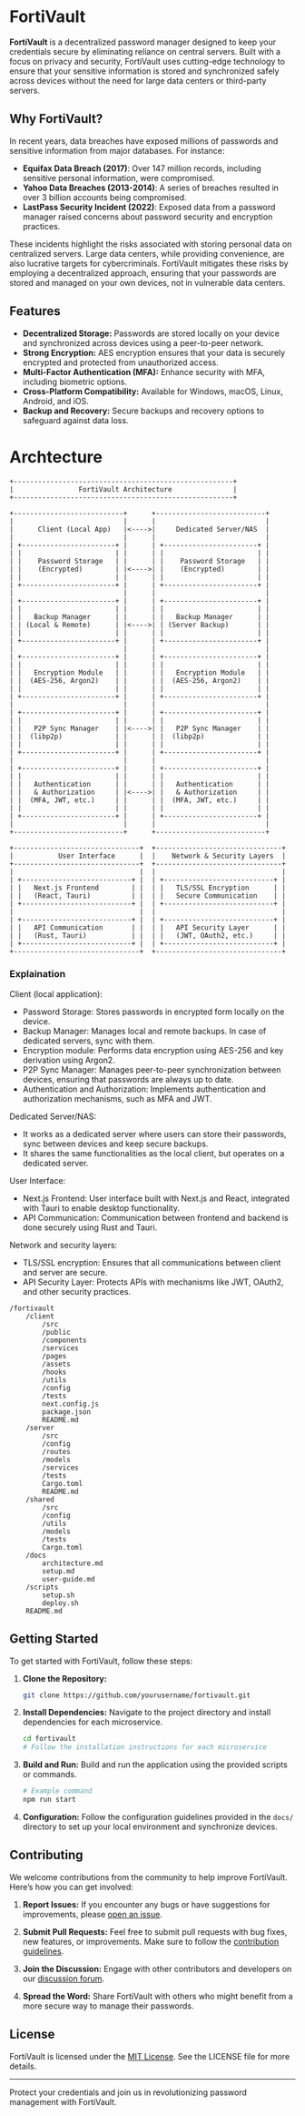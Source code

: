 # FortiVault

**FortiVault** is a decentralized password manager designed to keep your credentials secure by eliminating reliance on central servers. Built with a focus on privacy and security, FortiVault uses cutting-edge technology to ensure that your sensitive information is stored and synchronized safely across devices without the need for large data centers or third-party servers.

## Why FortiVault?

In recent years, data breaches have exposed millions of passwords and sensitive information from major databases. For instance:

- **Equifax Data Breach (2017)**: Over 147 million records, including sensitive personal information, were compromised.
- **Yahoo Data Breaches (2013-2014)**: A series of breaches resulted in over 3 billion accounts being compromised.
- **LastPass Security Incident (2022)**: Exposed data from a password manager raised concerns about password security and encryption practices.

These incidents highlight the risks associated with storing personal data on centralized servers. Large data centers, while providing convenience, are also lucrative targets for cybercriminals. FortiVault mitigates these risks by employing a decentralized approach, ensuring that your passwords are stored and managed on your own devices, not in vulnerable data centers.

## Features

- **Decentralized Storage:** Passwords are stored locally on your device and synchronized across devices using a peer-to-peer network.
- **Strong Encryption:** AES encryption ensures that your data is securely encrypted and protected from unauthorized access.
- **Multi-Factor Authentication (MFA):** Enhance security with MFA, including biometric options.
- **Cross-Platform Compatibility:** Available for Windows, macOS, Linux, Android, and iOS.
- **Backup and Recovery:** Secure backups and recovery options to safeguard against data loss.

# Archtecture

```
+------------------------------------------------------+
|                FortiVault Architecture               |
+------------------------------------------------------+

+---------------------------+      +---------------------------+
|                           |      |                           |
|      Client (Local App)   |<---->|     Dedicated Server/NAS  |
|                           |      |                           |
| +-----------------------+ |      | +-----------------------+ |
| |                       | |      | |                       | |
| |    Password Storage   | |      | |    Password Storage   | |
| |    (Encrypted)        | |<---->| |    (Encrypted)        | |
| |                       | |      | |                       | |
| +-----------------------+ |      | +-----------------------+ |
|                           |      |                           |
| +-----------------------+ |      | +-----------------------+ |
| |                       | |      | |                       | |
| |   Backup Manager      | |      | |   Backup Manager      | |
| | (Local & Remote)      | |<---->| | (Server Backup)       | |
| |                       | |      | |                       | |
| +-----------------------+ |      | +-----------------------+ |
|                           |      |                           |
| +-----------------------+ |      | +-----------------------+ |
| |                       | |      | |                       | |
| |   Encryption Module   | |      | |   Encryption Module   | |
| |  (AES-256, Argon2)    | |      | |  (AES-256, Argon2)    | |
| |                       | |      | |                       | |
| +-----------------------+ |      | +-----------------------+ |
|                           |      |                           |
| +-----------------------+ |      | +-----------------------+ |
| |                       | |      | |                       | |
| |   P2P Sync Manager    | |<---->| |   P2P Sync Manager    | |
| |  (libp2p)             | |      | |  (libp2p)             | |
| |                       | |      | |                       | |
| +-----------------------+ |      | +-----------------------+ |
|                           |      |                           |
| +-----------------------+ |      | +-----------------------+ |
| |                       | |      | |                       | |
| |   Authentication      | |      | |   Authentication      | |
| |   & Authorization     | |<---->| |   & Authorization     | |
| |  (MFA, JWT, etc.)     | |      | |  (MFA, JWT, etc.)     | |
| |                       | |      | |                       | |
| +-----------------------+ |      | +-----------------------+ |
|                           |      |                           |
+---------------------------+      +---------------------------+

+-------------------------------+  +-------------------------------+
|           User Interface      |  |    Network & Security Layers  |
+-------------------------------+  +-------------------------------+
|                               |  |                               |
| +---------------------------+ |  | +---------------------------+ |
| |   Next.js Frontend        | |  | |   TLS/SSL Encryption      | |
| |   (React, Tauri)          | |  | |   Secure Communication    | |
| +---------------------------+ |  | +---------------------------+ |
|                               |  |                               |
| +---------------------------+ |  | +---------------------------+ |
| |   API Communication       | |  | |   API Security Layer      | |
| |   (Rust, Tauri)           | |  | |   (JWT, OAuth2, etc.)     | |
| +---------------------------+ |  | +---------------------------+ |
+-------------------------------+  +-------------------------------+
```

### Explaination

Client (local application):
   - Password Storage: Stores passwords in encrypted form locally on the device.
   - Backup Manager: Manages local and remote backups. In case of dedicated servers, sync with them.
   - Encryption module: Performs data encryption using AES-256 and key derivation using Argon2.
   - P2P Sync Manager: Manages peer-to-peer synchronization between devices, ensuring that passwords are always up to date.
   - Authentication and Authorization: Implements authentication and authorization mechanisms, such as MFA and JWT.

Dedicated Server/NAS:
   - It works as a dedicated server where users can store their passwords, sync between devices and keep secure backups.
   - It shares the same functionalities as the local client, but operates on a dedicated server.

User Interface:
   - Next.js Frontend: User interface built with Next.js and React, integrated with Tauri to enable desktop functionality.
   - API Communication: Communication between frontend and backend is done securely using Rust and Tauri.

Network and security layers:
   - TLS/SSL encryption: Ensures that all communications between client and server are secure.
   - API Security Layer: Protects APIs with mechanisms like JWT, OAuth2, and other security practices.

```
/fortivault
    /client
        /src
        /public
        /components
        /services
        /pages
        /assets
        /hooks
        /utils
        /config
        /tests
        next.config.js
        package.json
        README.md
    /server
        /src
        /config
        /routes
        /models
        /services
        /tests
        Cargo.toml
        README.md
    /shared
        /src
        /config
        /utils
        /models
        /tests
        Cargo.toml
    /docs
        architecture.md
        setup.md
        user-guide.md
    /scripts
        setup.sh
        deploy.sh
    README.md
```

## Getting Started

To get started with FortiVault, follow these steps:

1. **Clone the Repository:**
   ```bash
   git clone https://github.com/yourusername/fortivault.git
   ```

2. **Install Dependencies:**
   Navigate to the project directory and install dependencies for each microservice.
   ```bash
   cd fortivault
   # Follow the installation instructions for each microservice
   ```

3. **Build and Run:**
   Build and run the application using the provided scripts or commands.
   ```bash
   # Example command
   npm run start
   ```

4. **Configuration:**
   Follow the configuration guidelines provided in the `docs/` directory to set up your local environment and synchronize devices.

## Contributing

We welcome contributions from the community to help improve FortiVault. Here’s how you can get involved:

1. **Report Issues:**
   If you encounter any bugs or have suggestions for improvements, please [open an issue](https://github.com/yourusername/fortivault/issues).

2. **Submit Pull Requests:**
   Feel free to submit pull requests with bug fixes, new features, or improvements. Make sure to follow the [contribution guidelines](CONTRIBUTING.md).

3. **Join the Discussion:**
   Engage with other contributors and developers on our [discussion forum](https://github.com/yourusername/fortivault/discussions).

4. **Spread the Word:**
   Share FortiVault with others who might benefit from a more secure way to manage their passwords.

## License

FortiVault is licensed under the [MIT License](LICENSE). See the LICENSE file for more details.

---

Protect your credentials and join us in revolutionizing password management with FortiVault.
